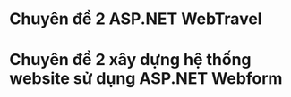 # Chuyên đề 2 ASP.NET WebTravel
<h1>Chuyên đề 2 xây dựng hệ thống website sử dụng ASP.NET Webform</h1>
